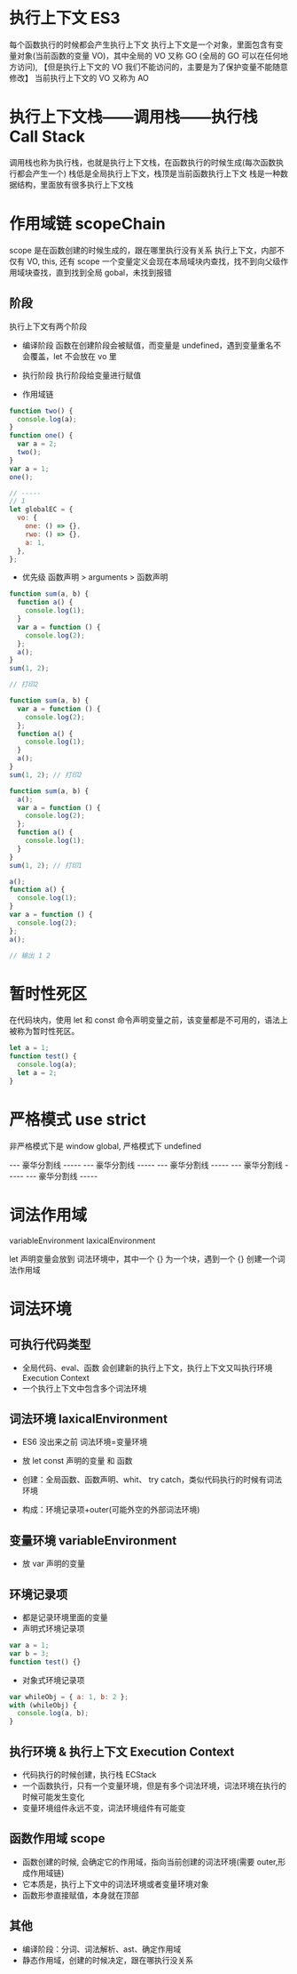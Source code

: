 # 执行上下文 ES3

每个函数执行的时候都会产生执行上下文
执行上下文是一个对象，里面包含有变量对象(当前函数的变量 VO)，其中全局的 VO 又称 GO (全局的 GO 可以在任何地方访问),
【但是执行上下文的 VO 我们不能访问的，主要是为了保护变量不能随意修改】
当前执行上下文的 VO 又称为 AO

# 执行上下文栈——调用栈——执行栈 Call Stack

调用栈也称为执行栈，也就是执行上下文栈，在函数执行的时候生成(每次函数执行都会产生一个)
栈低是全局执行上下文，栈顶是当前函数执行上下文
栈是一种数据结构，里面放有很多执行上下文栈

# 作用域链 scopeChain

scope 是在函数创建的时候生成的，跟在哪里执行没有关系
执行上下文，内部不仅有 VO, this, 还有 scope
一个变量定义会现在本局域块内查找，找不到向父级作用域块查找，直到找到全局 gobal，未找到报错

## 阶段

执行上下文有两个阶段

- 编译阶段
  函数在创建阶段会被赋值，而变量是 undefined，遇到变量重名不会覆盖，let 不会放在 vo 里

- 执行阶段
  执行阶段给变量进行赋值

- 作用域链

```js
function two() {
  console.log(a);
}
function one() {
  var a = 2;
  two();
}
var a = 1;
one();

// -----
// 1
let globalEC = {
  vo: {
    one: () => {},
    rwo: () => {},
    a: 1,
  },
};
```

- 优先级 函数声明 > arguments > 函数声明

```js
function sum(a, b) {
  function a() {
    console.log(1);
  }
  var a = function () {
    console.log(2);
  };
  a();
}
sum(1, 2);

// 打印2
```

```js
function sum(a, b) {
  var a = function () {
    console.log(2);
  };
  function a() {
    console.log(1);
  }
  a();
}
sum(1, 2); // 打印2
```

```js
function sum(a, b) {
  a();
  var a = function () {
    console.log(2);
  };
  function a() {
    console.log(1);
  }
}
sum(1, 2); // 打印1
```

```js
a();
function a() {
  console.log(1);
}
var a = function () {
  console.log(2);
};
a();

// 输出 1 2
```

# 暂时性死区

在代码块内，使用 let 和 const 命令声明变量之前，该变量都是不可用的，语法上被称为暂时性死区。

```js
let a = 1;
function test() {
  console.log(a);
  let a = 2;
}
```

# 严格模式 use strict

非严格模式下是 window global, 严格模式下 undefined

--- 豪华分割线 -----
--- 豪华分割线 -----
--- 豪华分割线 -----
--- 豪华分割线 -----
--- 豪华分割线 -----

# 词法作用域

variableEnvironment
laxicalEnvironment

let 声明变量会放到 词法环境中，其中一个 {} 为一个块，遇到一个 {} 创建一个词法作用域

# 词法环境

## 可执行代码类型

- 全局代码、eval、函数 会创建新的执行上下文，执行上下文又叫执行环境 Execution Context
- 一个执行上下文中包含多个词法环境

## 词法环境 laxicalEnvironment

- ES6 没出来之前 词法环境=变量环境
- 放 let const 声明的变量 和 函数

- 创建：全局函数、函数声明、whit、 try catch，类似代码执行的时候有词法环境
- 构成：环境记录项+outer(可能外空的外部词法环境)

## 变量环境 variableEnvironment

- 放 var 声明的变量

## 环境记录项

- 都是记录环境里面的变量
- 声明式环境记录项

```js
var a = 1;
var b = 3;
function test() {}
```

- 对象式环境记录项

```js
var whileObj = { a: 1, b: 2 };
with (whileObj) {
  console.log(a, b);
}
```

## 执行环境 & 执行上下文 Execution Context

- 代码执行的时候创建，执行栈 ECStack
- 一个函数执行，只有一个变量环境，但是有多个词法环境，词法环境在执行的时候可能发生变化
- 变量环境组件永远不变，词法环境组件有可能变

## 函数作用域 scope

- 函数创建的时候, 会确定它的作用域，指向当前创建的词法环境(需要 outer,形成作用域链)
- 它本质是，执行上下文中的词法环境或者变量环境对象
- 函数形参直接赋值，本身就在顶部

## 其他

- 编译阶段：分词、词法解析、ast、确定作用域
- 静态作用域，创建的时候决定，跟在哪执行没关系
